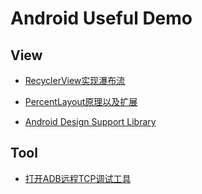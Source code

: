 # Android Useful Demo

## View

- [RecyclerView实现瀑布流](./app/src/main/java/com/wujingchao/android/demo/supportLibrary/recyclerview/)

- [PercentLayout原理以及扩展](./app/src/main/java/com/wujingchao/android/demo/supportLibrary/percentlayout)

- [Android Design Support Library](./app/src/main/java/com/wujingchao/android/demo/supportLibrary/design)

## Tool
- [打开ADB远程TCP调试工具](./app/src/main/java/com/wujingchao/android/demo/tool/remotedebug/)